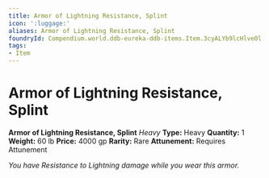 ```yaml
---
title: Armor of Lightning Resistance, Splint
icon: ':luggage:'
aliases: Armor of Lightning Resistance, Splint
foundryId: Compendium.world.ddb-eureka-ddb-items.Item.3cyALYb9lcHlve0l
tags:
- Item
---
```


# Armor of Lightning Resistance, Splint

**Armor of Lightning Resistance, Splint**
_Heavy_
**Type:** Heavy
**Quantity:** 1
**Weight:** 60 lb
**Price:** 4000 gp
**Rarity:** Rare
**Attunement:** Requires Attunement

*You have Resistance to Lightning damage while you wear this armor.*
